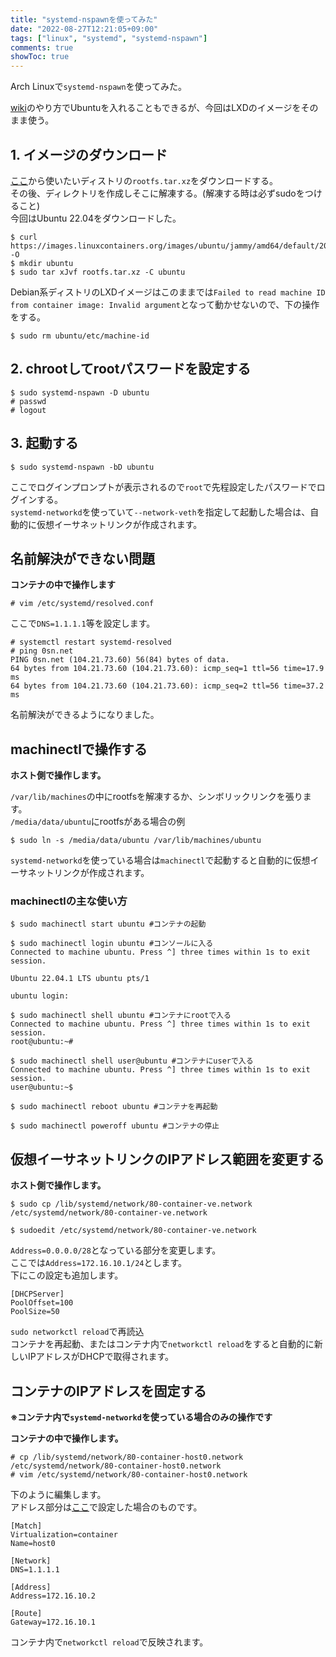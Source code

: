 ```yaml
---
title: "systemd-nspawnを使ってみた"
date: "2022-08-27T12:21:05+09:00"
tags: ["linux", "systemd", "systemd-nspawn"]
comments: true
showToc: true
---
```


Arch Linuxで`systemd-nspawn`を使ってみた。

[wiki](https://wiki.archlinux.jp/index.php/Systemd-nspawn)のやり方でUbuntuを入れることもできるが、今回はLXDのイメージをそのまま使う。

## 1. イメージのダウンロード

[ここ](https://images.linuxcontainers.org/images/)から使いたいディストリの`rootfs.tar.xz`をダウンロードする。  
その後、ディレクトリを作成しそこに解凍する。(解凍する時は必ずsudoをつけること)  
今回はUbuntu 22.04をダウンロードした。

```
$ curl https://images.linuxcontainers.org/images/ubuntu/jammy/amd64/default/20250222_07%3A42/rootfs.tar.xz -O
$ mkdir ubuntu
$ sudo tar xJvf rootfs.tar.xz -C ubuntu
```
Debian系ディストリのLXDイメージはこのままでは`Failed to read machine ID from container image: Invalid argument`となって動かせないので、下の操作をする。

```
$ sudo rm ubuntu/etc/machine-id
```

## 2. chrootしてrootパスワードを設定する

```
$ sudo systemd-nspawn -D ubuntu
# passwd
# logout
```
## 3. 起動する

```
$ sudo systemd-nspawn -bD ubuntu
```

ここでログインプロンプトが表示されるので`root`で先程設定したパスワードでログインする。  
`systemd-networkd`を使っていて`--network-veth`を指定して起動した場合は、自動的に仮想イーサネットリンクが作成されます。

## 名前解決ができない問題

**コンテナの中で操作します**

```
# vim /etc/systemd/resolved.conf
```

ここで`DNS=1.1.1.1`等を設定します。

```
# systemctl restart systemd-resolved
# ping 0sn.net
PING 0sn.net (104.21.73.60) 56(84) bytes of data.
64 bytes from 104.21.73.60 (104.21.73.60): icmp_seq=1 ttl=56 time=17.9 ms
64 bytes from 104.21.73.60 (104.21.73.60): icmp_seq=2 ttl=56 time=37.2 ms
```

名前解決ができるようになりました。

## machinectlで操作する

**ホスト側で操作します。**

`/var/lib/machines`の中にrootfsを解凍するか、シンボリックリンクを張ります。  
`/media/data/ubuntu`にrootfsがある場合の例

```
$ sudo ln -s /media/data/ubuntu /var/lib/machines/ubuntu
```

`systemd-networkd`を使っている場合は`machinectl`で起動すると自動的に仮想イーサネットリンクが作成されます。

### machinectlの主な使い方

```
$ sudo machinectl start ubuntu #コンテナの起動

$ sudo machinectl login ubuntu #コンソールに入る
Connected to machine ubuntu. Press ^] three times within 1s to exit session.

Ubuntu 22.04.1 LTS ubuntu pts/1

ubuntu login:

$ sudo machinectl shell ubuntu #コンテナにrootで入る
Connected to machine ubuntu. Press ^] three times within 1s to exit session.
root@ubuntu:~#

$ sudo machinectl shell user@ubuntu #コンテナにuserで入る
Connected to machine ubuntu. Press ^] three times within 1s to exit session.
user@ubuntu:~$

$ sudo machinectl reboot ubuntu #コンテナを再起動

$ sudo machinectl poweroff ubuntu #コンテナの停止
```

## 仮想イーサネットリンクのIPアドレス範囲を変更する

**ホスト側で操作します。**

```
$ sudo cp /lib/systemd/network/80-container-ve.network /etc/systemd/network/80-container-ve.network

$ sudoedit /etc/systemd/network/80-container-ve.network
```

`Address=0.0.0.0/28`となっている部分を変更します。  
ここでは`Address=172.16.10.1/24`とします。  
下にこの設定も追加します。

```
[DHCPServer]                                                                                          
PoolOffset=100
PoolSize=50
```

`sudo networkctl reload`で再読込  
コンテナを再起動、またはコンテナ内で`networkctl reload`をすると自動的に新しいIPアドレスがDHCPで取得されます。

## コンテナのIPアドレスを固定する

**※コンテナ内で`systemd-networkd`を使っている場合のみの操作です**

**コンテナの中で操作します。**

```
# cp /lib/systemd/network/80-container-host0.network /etc/systemd/network/80-container-host0.network
# vim /etc/systemd/network/80-container-host0.network
```

下のように編集します。  
アドレス部分は[ここ](#仮想イーサネットリンクのipアドレス範囲を変更する)で設定した場合のものです。

```
[Match]
Virtualization=container
Name=host0

[Network]
DNS=1.1.1.1

[Address]
Address=172.16.10.2

[Route]
Gateway=172.16.10.1
```

コンテナ内で`networkctl reload`で反映されます。
